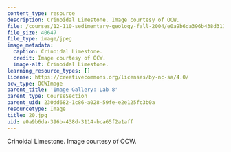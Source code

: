 ```yaml
---
content_type: resource
description: Crinoidal Limestone. Image courtesy of OCW.
file: /courses/12-110-sedimentary-geology-fall-2004/e0a9b6da396b438d3114bca65f2a1aff_20.jpg
file_size: 40647
file_type: image/jpeg
image_metadata:
  caption: Crinoidal Limestone.
  credit: Image courtesy of OCW.
  image-alt: Crinoidal Limestone.
learning_resource_types: []
license: https://creativecommons.org/licenses/by-nc-sa/4.0/
ocw_type: OCWImage
parent_title: 'Image Gallery: Lab 8'
parent_type: CourseSection
parent_uid: 230dd682-1c86-a028-59fe-e2e125fc3b0a
resourcetype: Image
title: 20.jpg
uid: e0a9b6da-396b-438d-3114-bca65f2a1aff
---
```

Crinoidal Limestone. Image courtesy of OCW.